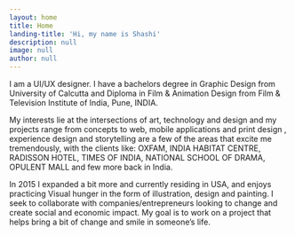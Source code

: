 ```yaml
---
layout: home
title: Home
landing-title: 'Hi, my name is Shashi'
description: null
image: null
author: null
---
```


I am a UI/UX designer. I have a bachelors degree in Graphic Design from University of Calcutta and Diploma in Film & Animation Design from Film & Television Institute of India, Pune, INDIA.

My interests lie at the intersections of art, technology and design and my projects range from concepts to web, mobile applications and print design , experience design and storytelling are a few of the areas that excite me tremendously, with the clients like: OXFAM, INDIA HABITAT CENTRE, RADISSON HOTEL, TIMES OF INDIA, NATIONAL SCHOOL OF DRAMA, OPULENT MALL and few more back in India. 

In 2015 I expanded a bit more and currently residing in USA, and enjoys practicing Visual hunger in the form of illustration, design and painting.
I seek to collaborate with companies/entrepreneurs looking to change and create social and economic impact. My goal is to work on a project that helps bring a bit of change and smile in someone’s life.
